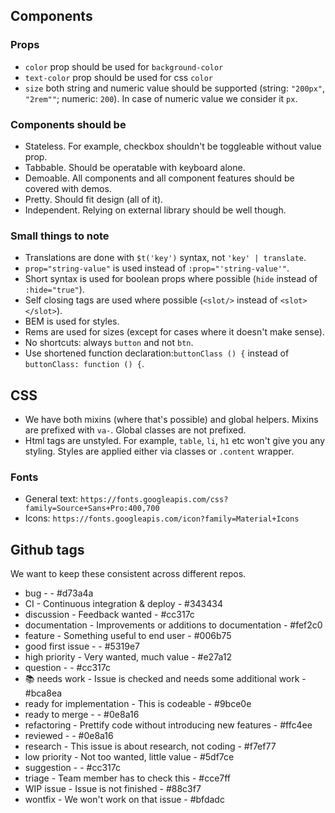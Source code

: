 ## Components
### Props
* `color` prop should be used for `background-color`
* `text-color` prop should be used for css `color`
* `size` both string and numeric value should be supported (string: `"200px"`, `"2rem""`; numeric: `200`). In case of numeric value we consider it `px`.

### Components should be

* Stateless. For example, checkbox shouldn't be toggleable without value prop.
* Tabbable. Should be operatable with keyboard alone.
* Demoable. All components and all component features should be covered with demos.
* Pretty. Should fit design (all of it).
* Independent. Relying on external library should be well though.
    
### Small things to note

* Translations are done with `$t('key')` syntax, not `'key' | translate`.
* `prop="string-value"` is used instead of `:prop="'string-value'"`.
* Short syntax is used for boolean props where possible (`hide` instead of `:hide="true"`).
* Self closing tags are used where possible (`<slot/>` instead of `<slot></slot>`).
* BEM is used for styles.
* Rems are used for sizes (except for cases where it doesn't make sense).
* No shortcuts: always `button` and not `btn`.
* Use shortened function declaration:`buttonClass () {` instead of `buttonClass: function () {`.

## CSS
* We have both mixins (where that's possible) and global helpers. Mixins are prefixed with `va-`. Global classes are not prefixed.
* Html tags are unstyled. For example, `table`, `li`, `h1` etc won't give you any styling. Styles are applied either via classes or `.content` wrapper.

### Fonts

* General text: `https://fonts.googleapis.com/css?family=Source+Sans+Pro:400,700`
* Icons: `https://fonts.googleapis.com/icon?family=Material+Icons`

## Github tags
We want to keep these consistent across different repos.

* bug -  - #d73a4a
* CI - Continuous integration & deploy - #343434
* discussion - Feedback wanted - #cc317c
* documentation - Improvements or additions to documentation - #fef2c0
* feature - Something useful to end user - #006b75
* good first issue -  - #5319e7
* high priority - Very wanted, much value - #e27a12
* question -  - #cc317c
* 📚 needs work - Issue is checked and needs some additional work - #bca8ea
* ready for implementation - This is codeable - #9bce0e
* ready to merge -  - #0e8a16
* refactoring - Prettify code without introducing new features - #ffc4ee
* reviewed -  - #0e8a16
* research - This issue is about research, not coding - #f7ef77
* low priority - Not too wanted, little value - #5df7ce
* suggestion -  - #cc317c
* triage - Team member has to check this - #cce7ff
* WIP issue - Issue is not finished - #88c3f7
* wontfix - We won't work on that issue - #bfdadc
